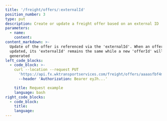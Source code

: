 ```yaml
---
title: '/freight/offers/:externalId'
position_number: 3
type: put
description: Create or update a freight offer based on an external ID
parameters:
  - name:
    content:
content_markdown: >-
  Update of the offer is referenced via the 'externalId'. When an offer is
  updated, its 'externalId' remains the same while a new 'offerId' will be
  generated
left_code_blocks:
  - code_block: >-
    curl --location --request PUT
      'https://api.fx.wktransportservices.com/freight/offers/aaaasfbf4mgaf' \
      --header 'Authorization: Bearer eyJh...' 

    title: Request example
    language: bash
right_code_blocks:
  - code_block:
    title:
    language:
---
```

